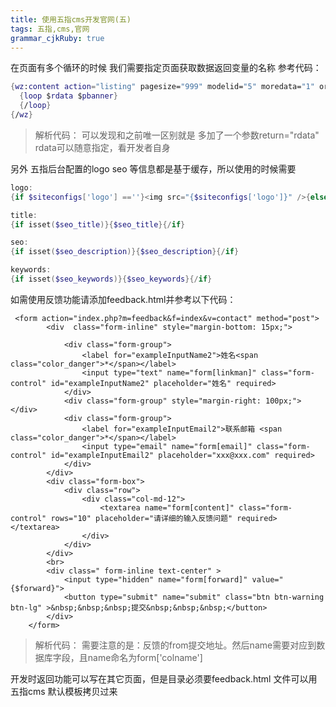 ```yaml
---
title: 使用五指cms开发官网(五)
tags: 五指,cms,官网
grammar_cjkRuby: true
---
```


在页面有多个循环的时候 我们需要指定页面获取数据返回变量的名称
参考代码：

``` nix
{wz:content action="listing" pagesize="999" modelid="5" moredata="1" order="sort DESC" cid="36" urlrule="$urlrule" return="rdata" }
  {loop $rdata $pbanner}
  {/loop}
{/wz}
```
> 解析代码：
> 可以发现和之前唯一区别就是 多加了一个参数return="rdata"
> rdata可以随意指定，看开发者自身

另外 五指后台配置的logo seo 等信息都是基于缓存，所以使用的时候需要

``` powershell
logo:
{if $siteconfigs['logo'] ==''}<img src="{$siteconfigs['logo']}" />{else}<img src="{R}guanwangcms/img/logo.png" />{/if}

title:
{if isset($seo_title)}{$seo_title}{/if}

seo:
{if isset($seo_description)}{$seo_description}{/if}

keywords:
{if isset($seo_keywords)}{$seo_keywords}{/if}

```

如需使用反馈功能请添加feedback.html并参考以下代码：

``` applescript
 <form action="index.php?m=feedback&f=index&v=contact" method="post">
        <div  class="form-inline" style="margin-bottom: 15px;">

            <div class="form-group">
                <label for="exampleInputName2">姓名<span class="color_danger">*</span></label>
                <input type="text" name="form[linkman]" class="form-control" id="exampleInputName2" placeholder="姓名" required>
            </div>
            <div class="form-group" style="margin-right: 100px;"></div>
            <div class="form-group">
                <label for="exampleInputEmail2">联系邮箱 <span class="color_danger">*</span></label>
                <input type="email" name="form[email]" class="form-control" id="exampleInputEmail2" placeholder="xxx@xxx.com" required>
            </div>
        </div>
        <div class="form-box">
            <div class="row">
                <div class="col-md-12">
                    <textarea name="form[content]" class="form-control" rows="10" placeholder="请详细的输入反馈问题" required></textarea>
                </div>
            </div>
        </div>
        <br>
        <div class=" form-inline text-center" >
            <input type="hidden" name="form[forward]" value="{$forward}">
            <button type="submit" name="submit" class="btn btn-warning  btn-lg" >&nbsp;&nbsp;&nbsp;提交&nbsp;&nbsp;&nbsp;</button>
        </div>
    </form>
```

> 解析代码：
> 需要注意的是：反馈的from提交地址。然后name需要对应到数据库字段，且name命名为form['colname']

开发时返回功能可以写在其它页面，但是目录必须要feedback.html 文件可以用五指cms 默认模板拷贝过来

